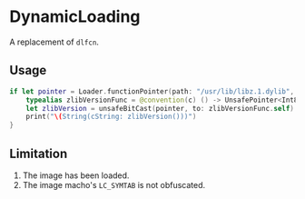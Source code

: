 # DynamicLoading

A replacement of `dlfcn`.

## Usage

```swift
if let pointer = Loader.functionPointer(path: "/usr/lib/libz.1.dylib", symbol: "_zlibVersion") {
    typealias zlibVersionFunc = @convention(c) () -> UnsafePointer<Int8>
    let zlibVersion = unsafeBitCast(pointer, to: zlibVersionFunc.self)
    print("\(String(cString: zlibVersion()))")
}
```

## Limitation

1. The image has been loaded.
2. The image macho's `LC_SYMTAB` is not obfuscated.
